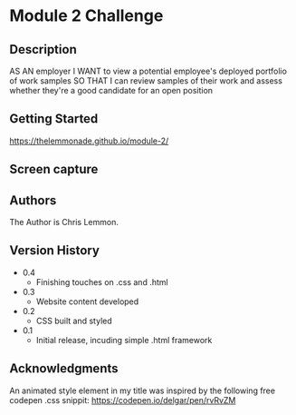 # Module 2 Challenge

## Description

AS AN employer
I WANT to view a potential employee's deployed portfolio of work samples
SO THAT I can review samples of their work and assess whether they're a good candidate for an open position

## Getting Started

https://thelemmonade.github.io/module-2/

## Screen capture



## Authors

The Author is Chris Lemmon.

## Version History

* 0.4
    * Finishing touches on .css and .html
* 0.3
    * Website content developed
* 0.2
    * CSS built and styled
* 0.1
    * Initial release, incuding simple .html framework

## Acknowledgments

An animated style element in my title was inspired by the following free codepen .css snippit:
https://codepen.io/delgar/pen/rvRvZM
